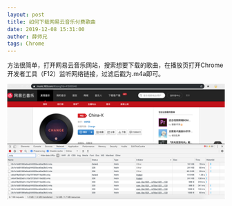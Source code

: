 ```yaml
---
layout: post
title: 如何下载网易云音乐付费歌曲
date: 2019-12-08 15:31:00
author: 薛师兄
tags: Chrome
---
```

方法很简单，打开网易云音乐网站，搜索想要下载的歌曲，在播放页打开Chrome开发者工具（F12）监听网络链接，过滤后戳为.m4a即可。

![](./20191208如何下载网易云音乐付费歌曲/1136672-20191208153042880-756449745.png)